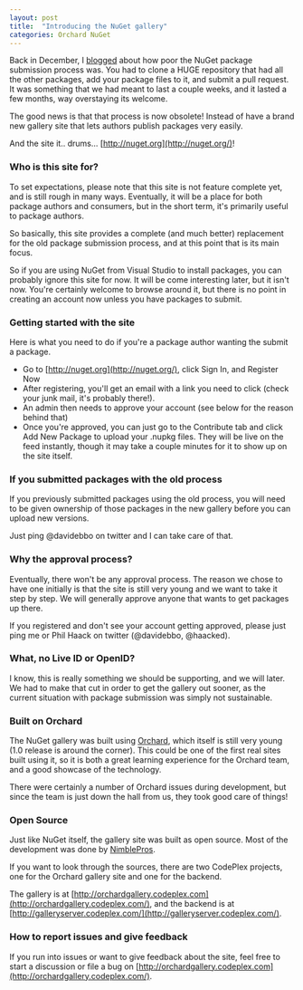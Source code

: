 ```yaml
---
layout: post
title:  "Introducing the NuGet gallery"
categories: Orchard NuGet
---
```



Back in December, I [blogged](http://blogs.msdn.com/b/davidebb/archive/2010/12/25/an-update-on-the-nuget-package-submission-process.aspx) about how poor the NuGet package submission process was. You had to clone a HUGE repository that had all the other packages, add your package files to it, and submit a pull request. It was something that we had meant to last a couple weeks, and it lasted a few months, way overstaying its welcome.

The good news is that that process is now obsolete! Instead of have a brand new gallery site that lets authors publish packages very easily.

And the site it.. drums… [http://nuget.org](http://nuget.org/)!

### Who is this site for?

To set expectations, please note that this site is not feature complete yet, and is still rough in many ways. Eventually, it will be a place for both package authors and consumers, but in the short term, it's primarily useful to package authors.

So basically, this site provides a complete (and much better) replacement for the old package submission process, and at this point that is its main focus.

So if you are using NuGet from Visual Studio to install packages, you can probably ignore this site for now. It will be come interesting later, but it isn't now. You're certainly welcome to browse around it, but there is no point in creating an account now unless you have packages to submit.

### Getting started with the site

Here is what you need to do if you're a package author wanting the submit a package.

- Go to [http://nuget.org](http://nuget.org/), click Sign In, and Register Now  
- After registering, you'll get an email with a link you need to click (check your junk mail, it's probably there!).  
- An admin then needs to approve your account (see below for the reason behind that)  
- Once you're approved, you can just go to the Contribute tab and click Add New Package to upload your .nupkg files. They will be live on the feed instantly, though it may take a couple minutes for it to show up on the site itself.





### If you submitted packages with the old process

If you previously submitted packages using the old process, you will need to be given ownership of those packages in the new gallery before you can upload new versions.

Just ping @davidebbo on twitter and I can take care of that.

### Why the approval process?

Eventually, there won't be any approval process. The reason we chose to have one initially is that the site is still very young and we want to take it step by step. We will generally approve anyone that wants to get packages up there.

If you registered and don't see your account getting approved, please just ping me or Phil Haack on twitter (@davidebbo, @haacked).

### What, no Live ID or OpenID?

I know, this is really something we should be supporting, and we will later. We had to make that cut in order to get the gallery out sooner, as the current situation with package submission was simply not sustainable.

### Built on Orchard

The NuGet gallery was built using [Orchard](http://orchardproject.net/), which itself is still very young (1.0 release is around the corner). This could be one of the first real sites built using it, so it is both a great learning experience for the Orchard team, and a good showcase of the technology.

There were certainly a number of Orchard issues during development, but since the team is just down the hall from us, they took good care of things!

### Open Source

Just like NuGet itself, the gallery site was built as open source. Most of the development was done by [NimblePros](http://nimblepros.com/).

If you want to look through the sources, there are two CodePlex projects, one for the Orchard gallery site and one for the backend.

The gallery is at [http://orchardgallery.codeplex.com](http://orchardgallery.codeplex.com/), and the backend is at [http://galleryserver.codeplex.com/](http://galleryserver.codeplex.com/).

### How to report issues and give feedback

If you run into issues or want to give feedback about the site, feel free to start a discussion or file a bug on [http://orchardgallery.codeplex.com](http://orchardgallery.codeplex.com/).

